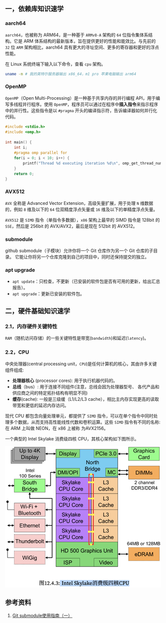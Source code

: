 ## 一，依赖库知识速学

### aarch64

`aarch64`，也被称为 ARM64，是一种基于 `ARMv8-A` 架构的 `64` 位指令集体系结构。它是 ARM 体系结构的最新版本，旨在提供更好的性能和能效比。与先前的 `32` 位 `ARM` 架构相比，aarch64 具有更大的寻址空间、更多的寄存器和更好的浮点性能。

在 Linux 系统终端下输入以下命令，查看 `cpu` 架构。

```bash
uname -m # 我的英特尔服务器输出 x86_64，m1 pro 苹果电脑输出 arm64
```
### OpenMP

`OpenMP`（Open Multi-Processing）是一种基于共享内存的并行编程 API，用于编写多线程并行程序。使用 `OpenMP`，程序员可以通过在程序中**插入指令**来指示程序中的并行性。这些指令是以 `#pragma` 开头的编译指示符，告诉编译器如何并行化代码。

```cpp
#include <stdio.h>
#include <omp.h>

int main() {
    int i;
    #pragma omp parallel for
    for(i = 0; i < 10; i++) {
        printf("Thread %d executing iteration %d\n", omp_get_thread_num(), i);
    }
    return 0;
}
```

### AVX512

`AVX` 全称是 Advanced Vector Extension，高级矢量扩展，用于处理 `N` 维数据的，例如 `8` 维及以下的 `64` 位双精度浮点矢量或 `16` 维及以下的单精度浮点矢量。

`AVX512` 是 `SIMD` 指令（单指令多数据），`x86` 架构上最早的 SIMD 指令是 128bit 的 `SSE`，然后是 256bit 的 AVX/AVX2，最后是现在 512bit 的 AVX512。

### submodule

github submodule（子模块）允许你将一个 Git 仓库作为另一个 Git 仓库的子目录。 它能让你将另一个仓库克隆到自己的项目中，同时还保持提交的独立。

### apt upgrade

- `apt update`：只检查，不更新（已安装的软件包是否有可用的更新，给出汇总报告）。
- `apt upgrade`：更新已安装的软件包。

## 二，硬件基础知识速学
### 2.1，内存硬件关键特性

`RAM`（随机访问存储）的一些关键特性是带宽(`bandwidth`)和延迟(`latency`)。

### 2.2，CPU

中央处理器(central processing unit，`CPU`)是任何计算机的核心，其由许多关键组件组成:
- **处理器核心** (processor cores): 用于执行机器代码的。
- **总线**（bus）: 用于连接不同组件(注意，总线会因为处理器型号、 各代产品和供应商之间的特定拓扑结构有明显不同)
- **缓存**(cache): 一般是三级缓（L1/L2/L3 cache），相比主内存实现更高的读取带宽和更低的延迟内存访问。

现代 CPU 都包含向量处理单元，都提供了 `SIMD` 指令，可以在单个指令中同时处理多个数据，从而支持高性能线性代数和卷积运算。这些 `SIMD` 指令有不同的名称: 在 ARM 上叫做 NEON，在 x86 上被称 为AVX2156。

一个典型的 Intel Skylake 消费级四核 CPU，其核心架构如下图所示。

![cpu 核心架构](../images/ncnn/cpu_architecture.png)

## 参考资料

1. [Git submodule使用指南（一）](https://juejin.cn/post/6844903812524670984)